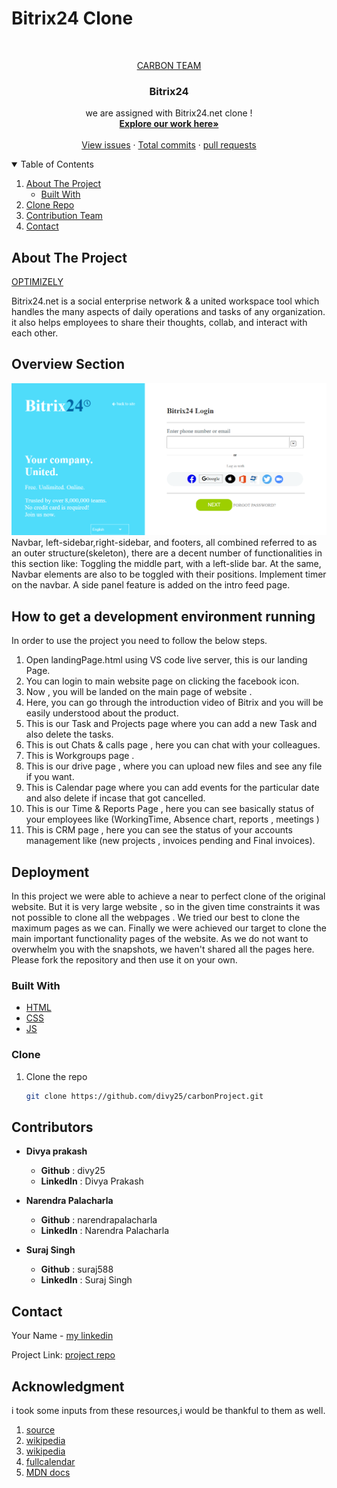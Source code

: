 # Bitrix24 Clone

<!-- PROJECT LOGO -->
<br />
<p align="center">
  <a href="https://github.com/divy25/carbonProject.git">
    CARBON TEAM
  </a>

  <h3 align="center">Bitrix24</h3>

  <p align="center">
    we are assigned with Bitrix24.net clone !
    <br />
    <a href="https://github.com/divy25/carbonProject.git"><strong>Explore our work here»</strong></a>
    <br />
    <br />
    <a href="https://github.com/divy25/carbonProject/issues">View issues</a>
    ·
    <a href="https://github.com/divy25/carbonProject/commits/master">Total commits</a>
    ·
    <a href="https://github.com/divy25/carbonProject/pulls">pull requests</a>
  </p>
</p>



<!-- TABLE OF CONTENTS -->
<details open="open">
  <summary>Table of Contents</summary>
  <ol>
    <li>
      <a href="#about-the-project">About The Project</a>
      <ul>
        <li><a href="#built-with">Built With</a></li>
      </ul>
    </li>
    <li>
      <a href="### Clone">Clone Repo</a>
    </li>
    <li><a href="#contribution">Contribution Team</a></li>
    <li><a href="#contact">Contact</a></li>
  </ol>
</details>



<!-- ABOUT THE PROJECT -->
## About The Project

[OPTIMIZELY](https://www.optimizely.com/)

Bitrix24.net is a social enterprise network & a united workspace tool which handles the many aspects of daily operations and tasks of any organization. it also helps employees to share their thoughts, collab, and interact with each other.

## Overview Section
![](landingPage.png)
Navbar, left-sidebar,right-sidebar, and footers, all combined referred to as an outer structure(skeleton), there are a decent number of functionalities in this section like:
Toggling the middle part, with a left-slide bar.
At the same, Navbar elements are also to be toggled with their positions.
Implement timer on the navbar.
A side panel feature is added on the intro feed page.

## How to get a development environment running
   In order to use the project you need to follow the below steps.
   1. Open landingPage.html using VS code live server, this is our landing Page.
   2. You can login to main website page on clicking the facebook icon.
   3. Now , you will be landed on the main page of website .
   4. Here, you can go through the introduction video of Bitrix and you will be easily understood about the product.
   5. This is our Task and Projects page where you can add a new Task and also delete the tasks.
   6. This is out Chats & calls page , here you can chat with your colleagues.
   7. This is Workgroups page .
   8. This is our drive page , where you can upload new files and see any file if you want.
   9. This is Calendar page where you can add events for the particular date and also delete if incase that got cancelled.
   10. This is our Time & Reports Page , here you can see basically status of your employees like (WorkingTime, Absence chart, reports , meetings )
   11. This is CRM page , here you can see the status of your accounts management like (new projects , invoices pending and Final invoices).
  
## Deployment 
   In this project we were able to achieve a near to perfect clone of the original website. But it is very large website , so in the given time constraints it was not possible to clone all the webpages . We tried our best to clone the maximum pages as we can. Finally we were achieved our target to clone the main important functionality pages of the website. As we do not want to overwhelm you with the snapshots, we haven't shared all the pages here. Please fork the repository and then use it on your own. 
   
### Built With

* [HTML](https://html.com)
* [CSS](https://css.com)
* [JS](https://javascript.com)



<!-- GETTING STARTED -->
### Clone


1. Clone the repo
   ```sh
   git clone https://github.com/divy25/carbonProject.git
   ```
<!-- CONTRIBUTING -->
## Contributors 
   - **Divya prakash**

     - **Github** : divy25 <br>
     - **LinkedIn** : Divya Prakash

   - **Narendra Palacharla**

     - **Github**  : narendrapalacharla <br>
     -  **LinkedIn** : Narendra Palacharla

   - **Suraj Singh** 

     - **Github** : suraj588 <br>
     - **LinkedIn** : Suraj Singh

<!-- CONTACT -->
## Contact

Your Name - [my linkedin](https://linkedin.com/in/divy25)

Project Link: [project repo](https://github.com/divy25/carbonProject.git)

## Acknowledgment
i took some inputs from these resources,i would be thankful to them as well.
1) [source](https://github.com/othneildrew/Best-README-Template#built-with)  
2) [wikipedia](https://www.wikipedia.org)
3) [wikipedia](https://www.w3schools.com)
4) [fullcalendar](https://www.fillcalendar.io)
5) [MDN docs](https://developer.mozilla.org/en-US/)




   

